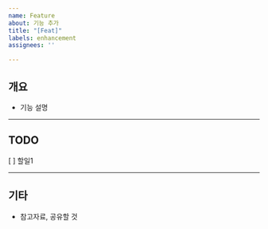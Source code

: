 ```yaml
---
name: Feature
about: 기능 추가
title: "[Feat]"
labels: enhancement
assignees: ''

---
```


## 개요
- 기능 설명

---
## TODO
[ ] 할일1

---
## 기타
- 참고자료, 공유할 것
